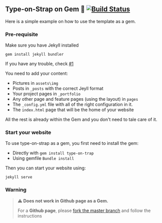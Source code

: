 ## Type-on-Strap on Gem :gem: [![Build Status](https://travis-ci.org/Sylhare/Type-on-Strap.svg?branch=gem-demo)](https://travis-ci.org/Sylhare/Type-on-Strap)


Here is a simple example on how to use the template as a gem. 

### Pre-requisite

Make sure you have Jekyll installed
```
gem install jekyll bundler
```
If you have any trouble, check [#1](https://github.com/Sylhare/Type-on-Strap/issues/1)

You need to add your content:
  - Pictures in `assets\img`
  - Posts in `_posts` with the correct Jeyll format
  - Your project pages in `_portfolio`
  - Any other page and feature pages (using the layout) in `pages`
  - The `_config.yml` file with all of the right configuration in it.
  - The `index.html` page that will be the home of your website
  
All the rest is already within the Gem and you don't need to tale care of it.
  
### Start your website  

To use type-on-strap as a gem, you first need to install the gem:
  
  - Directly with `gem install type-on-trap`
  - Using gemfile `Bundle install` 
  
Then you can start your website using:
```
jekyll serve
```

### Warning

> **:warning: Does not work in Github page as a Gem.**
>
> For a **Github page**, please [fork the master branch](https://github.com/Sylhare/Type-on-Strap) and follow the instructions

